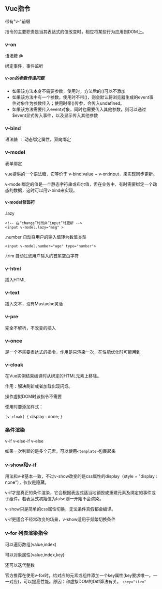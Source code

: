 ## Vue指令

带有"v-"前缀

指令的主要职责是当其表达式的值改变时，相应将某些行为应用到DOM上。

### v-on

语法糖  @

绑定事件，事件监听

##### v-on的参数传递问题

* 如果该方法本身不需要参数，使用时，方法后的()可以不添加
* 如果该方法中有一个参数，使用时不带()，则会默认将浏览器生成的event事件对象作为参数传入；使用时带()传参，会传入undefined。
* 如果该方法需要传入event对象，同时也需要传入其他参数，则可以通过$event显式传入事件，以及显示传入其他参数

### v-bind

语法糖  ：
动态绑定属性，双向绑定

### v-model

表单绑定

vue提供的一个语法糖，它等价于 v-bind:value + v-on:input，来实现同步更新。

v-model绑定的值是一个静态字符串或布尔值，但在业务中，有时需要绑定一个动态的数据，这时可以用v-bind来实现。

#### v-model修饰符
.lazy
```
<!-- 在“change”时而非“input”时更新 -->
<input v-model.lazy="msg" >
```

.number
自动将用户的输入值转为数值类型
```
<input v-model.number="age" type="number">
```

.trim
自动过滤用户输入的首尾空白字符


### v-html

插入HTML

### v-text

插入文本，没有Mustache灵活

### v-pre

完全不解析，不改变的插入

### v-once

是一个不需要表达式的指令，作用是只渲染一次，在性能优化时可能用到

### v-cloak

在Vue实例结束编译时从绑定的HTML元素上移除。

作用：解决刷新或者加载出现闪烁。

操作虚拟DOM时该指令不需要

使用时要添加样式：

`[v-cloak] {`
 	display : none;
`}`

### 条件渲染

v-if   v-else-if   v-else

如果一次判断的是多个元素，可以使用`<template>`包裹起来

### v-show和v-if

用法和v-if基本一致，不过v-show改变的是css属性的display（style = "display : none"），仅仅是隐藏。

v-if才是真正的条件渲染，它会根据表达式适当地销毁或重建元素及绑定的事件或子组件。若表达式初始值为false则一开始不会渲染。

v-show只是简单的css属性切换，无论条件真假都会编译。

v-if更适合不经常改变的场景，v-show适用于频繁切换条件

### v-for 列表渲染指令

可以遍历数组(value,index)

可以对象属性(value,index,key)

还可以迭代整数

官方推荐在使用v-for时，给对应的元素或组件添加一个key属性(key要求唯一，一一对应)，可以提高性能。原因：和虚拟DOM的Diff算法有关。 `:key="item"`
